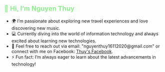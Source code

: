 <h2 style="color: lightgreen;">👋 Hi, I’m Nguyen Thuy</h2>
<p>
  <ul>
    <li>🌍 I’m passionate about exploring new travel experiences and love discovering new music.</li>
    <li>💻 Currently diving into the world of information technology and always excited about learning new technologies.</li>
    <li>📧 Feel free to reach out via email: "nguyenthuy16112020@gmail.com" or connect with me on Facebook: <a href="https://www.facebook.com/thuy.f1611">Thuy's Facebook</a>.</li>
    <li>⚡ Fun fact: I’m always eager to learn about the latest advancements in technology!</li>
  </ul>
</p>




<!---
ThuyNguyen17/ThuyNguyen17 is a ✨ special ✨ repository because its `README.md` (this file) appears on your GitHub profile.
You can click the Preview link to take a look at your changes.
--->

